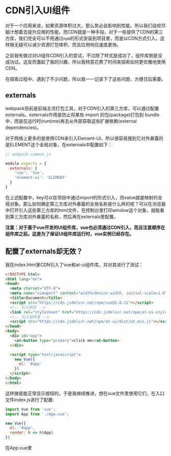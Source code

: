 # CDN引入UI组件

对于一个应用来说，如果资源体积过大，那么势必会影响到性能。所以我们会绞尽脑汁想着去提升应用的性能，而CDN就是一种手段。对于一些提供了CDN的第三方库，我们完全可以不用通过`npm`的形式安装到项目里，而是以CDN方式引入。这样做无疑可以减少资源打包体积，而且应用响应速度更快。

之前我有做过对UI组件CDN引入的尝试，不过除了样式是成功了，组件库倒是没成功过。这反而激起了我的兴趣，所以我特意花费了时间来探索如何更优雅地使用CDN。

在探索过程中，遇到了不少问题，所以我一一记录下了这些问题，方便日后需要。

## externals

webpack目前是前端主流打包工具，对于CDN引入的第三方库，可以通过配置externals。externals作用是防止将某些 import 的包(package)打包到 bundle 中，而是在运行时(runtime)再去从外部获取这些扩展依赖(external dependencies)。

对于网络上更多的是使用CDN来引入Element-UI，所以很容易搜到它对外暴露的是ELEMENT这个全局对象，在externals中配置如下：

```js
// webpack.common.js

module.exports = {
  externals: {
    'vue': 'Vue',
    'element-ui': 'ELEMENT'
  }
}
```

在上述配置中，key可以在项目中通过import的形式引入，而value就是映射的全局对象。那么如何确定第三方库对外暴露的全局名称是什么样的呢？可以在浏览器中打开引入这些第三方库的html文件，在控制台里打印window这个对象，就能看到第三方库对外暴露的名称，然后再在externals里配置。

**注意：对于基于vue开发的UI组件库，vue也必须通过CDN引入，而且注意顺序在组件库之前。这是为了保证UI组件库运行时，vue实例已经存在。**

## 配置了externals却无效？

我在index.html里CDN引入了vue和at-ui组件库，并对其进行了测试：

```html
<!DOCTYPE html>
<html lang="en">
<head>
  <meta charset="UTF-8">
  <meta name="viewport" content="width=device-width, initial-scale=1.0">
  <title>Document</title>
  <script src="https://cdn.jsdelivr.net/npm/vue@2.6.11"></script>
  <!-- 引入样式 -->
  <link rel="stylesheet" href="https://cdn.jsdelivr.net/npm/at-ui-style/css/at.min.css">
  <!-- 引入组件库 -->
  <script src="https://cdn.jsdelivr.net/npm/at-ui/dist/at.min.js"></script>
</head>
<body>
  <div id="app">
    <at-button type="primary">click me</at-button>
  </div>

  <script type="text/javascript">
    new Vue({
      el: '#app'
    })
  </script>
</body>
</html>
```

这样做是能正常显示按钮的，于是我继续推进，想在vue文件里使用它们，在入口文件index.js进行了配置:

```js
import Vue from 'vue';
import App from './App.vue';

new Vue({
  el: '#app',
  render: h => h(App)
})
```

在App.vue里
